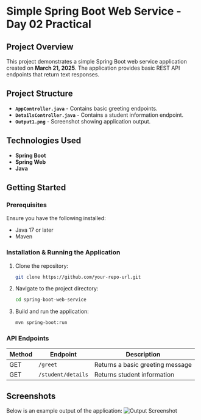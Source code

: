 # Simple Spring Boot Web Service - Day 02 Practical

## Project Overview
This project demonstrates a simple Spring Boot web service application created on **March 21, 2025**. The application provides basic REST API endpoints that return text responses.

## Project Structure
- **`AppController.java`** - Contains basic greeting endpoints.
- **`DetailsController.java`** - Contains a student information endpoint.
- **`Output1.png`** - Screenshot showing application output.

## Technologies Used
- **Spring Boot**
- **Spring Web**
- **Java**

## Getting Started
### Prerequisites
Ensure you have the following installed:
- Java 17 or later
- Maven

### Installation & Running the Application
1. Clone the repository:
   ```sh
   git clone https://github.com/your-repo-url.git
   ```
2. Navigate to the project directory:
   ```sh
   cd spring-boot-web-service
   ```
3. Build and run the application:
   ```sh
   mvn spring-boot:run
   ```

### API Endpoints
| Method | Endpoint | Description |
|--------|---------|-------------|
| GET | `/greet` | Returns a basic greeting message |
| GET | `/student/details` | Returns student information |

## Screenshots
Below is an example output of the application:
![Output Screenshot](Output1.png)


